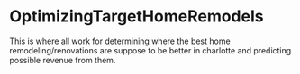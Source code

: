 # OptimizingTargetHomeRemodels
This is where all work for determining where the best home remodeling/renovations are suppose to be better in charlotte and predicting possible revenue from them.
